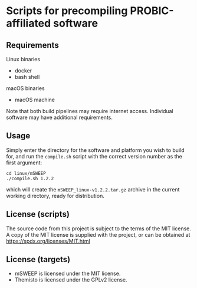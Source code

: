 # Scripts for precompiling PROBIC-affiliated software
## Requirements
Linux binaries
* docker
* bash shell

macOS binaries
* macOS machine

Note that both build pipelines may require internet access. Individual
software may have additional requirements.

## Usage
Simply enter the directory for the software and platform you wish to build
for, and run the `compile.sh` script with the correct version number
as the first argument:
```
cd linux/mSWEEP
./compile.sh 1.2.2
```
which will create the `mSWEEP_linux-v1.2.2.tar.gz` archive in the
current working directory, ready for distribution.

## License (scripts)
The source code from this project is subject to the terms of the
MIT license. A copy of the MIT license is supplied with the
project, or can be obtained at https://spdx.org/licenses/MIT.html

## License (targets)
* mSWEEP is licensed under the MIT license.
* Themisto is licensed under the GPLv2 license.
